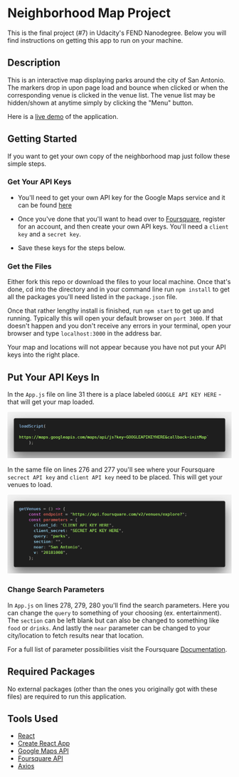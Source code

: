 # Neighborhood Map Project
This is the final project (#7) in Udacity's FEND Nanodegree.  Below you will find instructions on getting this app to run on your machine.

## Description
This is an interactive map displaying parks around the city of San Antonio.  The markers drop in upon page load and bounce when clicked or when the corresponding venue is clicked in the venue list.  The venue list may be hidden/shown at anytime simply by clicking the "Menu" button.

Here is a [live demo](#) of the application.

## Getting Started
If you want to get your own copy of the neighborhood map just follow these simple steps.

### Get Your API Keys
* You'll need to get your own API key for the Google Maps service and it can be found [here](https://developers.google.com/maps/documentation/javascript/get-api-key)

* Once you've done that you'll want to head over to [Foursquare](https://developer.foursquare.com/), register for an account, and then create your own API keys.  You'll need a `client key` and a `secret key`.

* Save these keys for the steps below.

### Get the Files
Either fork this repo or download the files to your local machine.  Once that's done, cd into the directory and in your command line run `npm install` to get all the packages you'll need listed in the `package.json` file.

Once that rather lengthy install is finished, run `npm start` to get up and running.  Typically this will open your default browser on `port 3000`.  If that doesn't happen and you don't receive any errors in your terminal, open your browser and type `localhost:3000` in the address bar.

Your map and locations will not appear because you have not put your API keys into the right place.

## Put Your API Keys In
In the `App.js` file on line 31 there is a place labeled `GOOGLE API KEY HERE` - that will get your map loaded.  

![code example of adding Google API Key](./src/images/googleAPIExample.png)

In the same file on lines 276 and 277 you'll see where your Foursquare `secrect API key` and `client API key` need to be placed.  This will get your venues to load.

![code example of adding Foursquare API Key](./src/images/foursquareAPIExample.png)


### Change Search Parameters
In `App.js` on lines 278, 279, 280 you'll find the search parameters.  Here you can change the `query` to something of your choosing (ex. entertainment).  The `section` can be left blank but can also be changed to something like `food` or `drinks`.  And lastly the `near` parameter can be changed to your city/location to fetch results near that location.

For a full list of parameter possibilities visit the Foursquare [Documentation](https://developer.foursquare.com/docs).

## Required Packages 
No external packages (other than the ones you originally got with these files) are required to run this application.

## Tools Used
* [React](https://reactjs.org/)
* [Create React App](https://github.com/facebook/create-react-app)
* [Google Maps API](https://developers.google.com/maps/documentation/javascript/get-api-key)
* [Foursquare API](https://developer.foursquare.com/)
* [Axios](https://github.com/axios/axios)